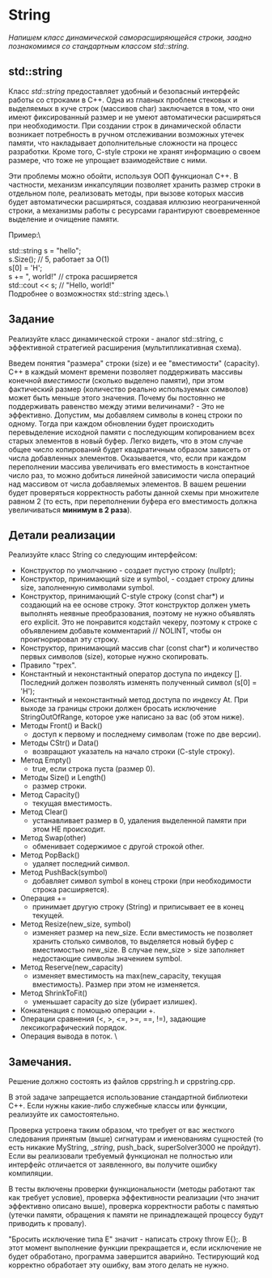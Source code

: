 # String
_Напишем класс динамической саморасширяющейся строки, заодно познакомимся со стандартным классом std::string._

## std::string
Класс _std::string_ предоставляет удобный и безопасный интерфейс работы со строками в C++. Одна из главных проблем стековых и выделяемых в куче строк (массивов char) заключается в том, что они имеют фиксированный размер и не умеют автоматически расширяться при необходимости. При создании строк в динамической области возникает потребность в ручном отслеживании возможных утечек памяти, что накладывает дополнительные сложности на процесс разработки. Кроме того, C-style строки не хранят информацию о своем размере, что тоже не упрощает взаимодействие с ними.

Эти проблемы можно обойти, используя ООП функционал C++. В частности, механизм инкапсуляции позволяет хранить размер строки в отдельном поле, реализовать методы, при вызове которых массив будет автоматически расширяться, создавая иллюзию неограниченной строки, а механизмы работы с ресурсами гарантируют своевременное выделение и очищение памяти.

Пример:\

std::string s = "hello";\
s.Size();        // 5, работает за O(1)\
s[0] = 'H';\
s += ", world!"  // строка расширяется\
std::cout << s;  // "Hello, world!"\
Подробнее о возможностях std::string здесь.\

## Задание
Реализуйте класс динамической строки - аналог std::string, с эффективной стратегией расширения (мультипликативная схема).

Введем понятия "размера" строки (size) и ее "вместимости" (capacity). С++ в каждый момент времени позволяет поддерживать массивы конечной _вместимости_ (сколько выделено памяти), при этом фактический размер (количество реально используемых символов) может быть меньше этого значения. Почему бы постоянно не поддерживать равенство между этими величинами? - Это не эффективно. Допустим, мы добавляем символы в конец строки по одному. Тогда при каждом обновлении будет происходить перевыделение исходной памяти с последующим копированием всех старых элементов в новый буфер. Легко видеть, что в этом случае общее число копирований будет квадратичным образом зависеть от числа добавленных элементов. Оказывается, что, если при каждом переполнении массива увеличивать его вместимость в константное число раз, то можно добиться линейной зависимости числа операций над массивом от числа добавляемых элементов. В вашем решении будет проверяться корректность работы данной схемы при множителе равном 2 (то есть, при переполнении буфера его вместимость должна увеличиваться **минимум в 2 раза**).

## Детали реализации
Реализуйте класс String со следующим интерфейсом:

* Конструктор по умолчанию - создает пустую строку (nullptr);
* Конструктор, принимающий size и symbol, - создает строку длины size, заполненную символами symbol.
* Конструктор, принимающий С-style строку (const char*) и создающий на ее основе строку. Этот конструктор должен уметь выполнять неявные преобразования, поэтому не нужно объявлять его explicit. Это не понравится кодстайл чекеру, поэтому к строке с объявлением добавьте комментарий // NOLINT, чтобы он проигнорировал эту строку.
* Конструктор, принимающий массив char (const char*) и количество первых символов (size), которые нужно скопировать.
* Правило "трех".
* Константный и неконстантный оператор доступа по индексу []. Последний должен позволять изменять полученный символ (s[0] = 'H');
* Константный и неконстантный метод доступа по индексу At. При выходе за границы строки должен бросать исключение StringOutOfRange, которое уже написано за вас (об этом ниже).
* Методы Front() и Back()
  - доступ к первому и последнему символам (тоже по две версии).
* Методы CStr() и Data()
   - возвращают указатель на начало строки (C-style строку).
* Метод Empty()
  - true, если строка пуста (размер 0).
* Методы Size() и Length()
  - размер строки.
* Метод Capacity()
  - текущая вместимость.
* Метод Clear()
  - устанавливает размер в 0, удаления выделенной памяти при этом НЕ происходит.
* Метод Swap(other)
  - обменивает содержимое с другой строкой other.
* Метод PopBack()
    - удаляет последний символ.
* Метод PushBack(symbol)
  - добавляет символ symbol в конец строки (при необходимости строка расширяется).
* Операция +=
  - принимает другую строку (String) и приписывает ее в конец текущей.
* Метод Resize(new_size, symbol)
  - изменяет размер на new_size. Если вместимость не позволяет хранить столько символов, то выделяется новый буфер с вместимостью new_size. В случае new_size > size заполняет недостающие символы значением symbol.
* Метод Reserve(new_capacity)
  - изменяет вместимость на max(new_capacity, текущая вместимость). Размер при этом не изменяется.
* Метод ShrinkToFit()
  - уменьшает capacity до size (убирает излишек).
* Конкатенация с помощью операции +.
* Операции сравнения (<, >, <=, >=, ==, !=), задающие лексикографический порядок.
* Операция вывода в поток.
\
## Замечания.

Решение должно состоять из файлов cppstring.h и cppstring.cpp.

В этой задаче запрещается использование стандартной библиотеки C++. Если нужны какие-либо служебные классы или функции, реализуйте их самостоятельно.

Проверка устроена таким образом, что требует от вас жесткого следования принятым (выше) сигнатурам и именованиям сущностей (то есть никакие MyString, __string_, push_back, superSolver3000 не пройдут). Если вы реализовали требуемый функционал не полностью или интерфейс отличается от заявленного, вы получите ошибку компиляции.

В тесты включены проверки функциональности (методы работают так как требует условие), проверка эффективности реализации (что значит эффективно описано выше), проверка корректности работы с памятью (утечки памяти, обращения к памяти не принадлежащей процессу будут приводить к провалу).

"Бросить исключение типа E" значит - написать строку throw E{};. В этот момент выполнение функции прекращается и, если исключение не будет обработано, программа завершится аварийно. Тестирующий код корректно обработает эту ошибку, вам этого делать не нужно.

